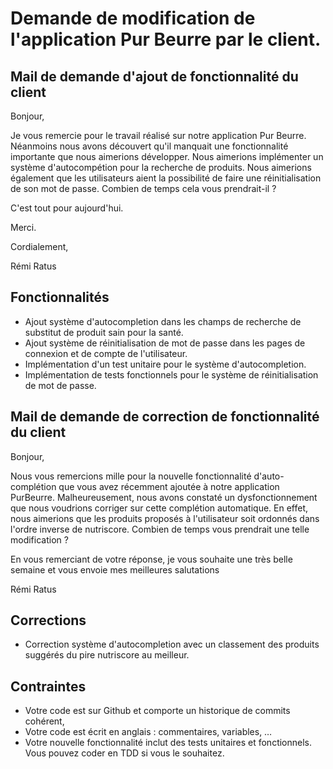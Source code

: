 # Demande de modification de l'application Pur Beurre par le client.

## Mail de demande d'ajout de fonctionnalité du client
Bonjour,

Je vous remercie pour le travail réalisé sur notre application Pur 
Beurre. Néanmoins nous avons découvert qu'il manquait une fonctionnalité 
importante que nous aimerions développer. Nous aimerions implémenter un 
système d'autocompétion pour la recherche de produits. Nous aimerions 
également que les utilisateurs aient la possibilité de faire une 
réinitialisation de son mot de passe. Combien de temps cela vous 
prendrait-il ?

C'est tout pour aujourd'hui.

Merci.

Cordialement,

Rémi Ratus

## Fonctionnalités
* Ajout système d'autocompletion dans les champs de recherche de substitut de produit sain pour la santé.
* Ajout système de réinitialisation de mot de passe dans les pages de connexion et de compte de l'utilisateur.
* Implémentation d'un test unitaire pour le système d'autocompletion. 
* Implémentation de tests fonctionnels pour le système de réinitialisation de mot de passe.

## Mail de demande de correction de fonctionnalité du client
Bonjour,

Nous vous remercions mille pour la nouvelle fonctionnalité 
d'auto-complétion que vous avez récemment ajoutée à notre application 
PurBeurre. Malheureusement, nous avons constaté un dysfonctionnement que 
nous voudrions corriger sur cette complétion automatique. En effet, nous 
aimerions que les produits proposés à l'utilisateur soit ordonnés dans 
l'ordre inverse de nutriscore. Combien de temps vous prendrait une telle 
modification ?

En vous remerciant de votre réponse, je vous souhaite une très belle 
semaine et vous envoie mes meilleures salutations

Rémi Ratus

## Corrections
* Correction système d'autocompletion avec un classement des produits suggérés du pire nutriscore au meilleur.


## Contraintes
* Votre code est sur Github et comporte un historique de commits cohérent,
* Votre code est écrit en anglais : commentaires, variables, …
* Votre nouvelle fonctionnalité inclut des tests unitaires et fonctionnels. Vous pouvez coder en TDD si vous le souhaitez.
